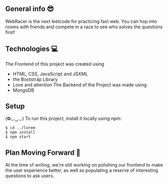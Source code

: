 ## General info 😎
WebRacer is the next leetcode for practicing fast web. You can hop into rooms with friends and compete in a race to see who solves the questions first!
	
## Technologies 💻
The Frontend of this project was created using
* HTML, CSS, JavaScript and JSXML
* the Bootstrap Library
* Love and attention 
The Backend of the Project was made using
* MongoDB
	
## Setup
(✿◡‿◡)
To run this project, install it locally using npm:
```
$ cd ../lorem
$ npm install
$ npm start
```

## Plan Moving Forward 🤔
At the time of writing, we're still working on polishing our frontend to make the user experience better, as well as populating a reserve of interesting questions to ask users.

